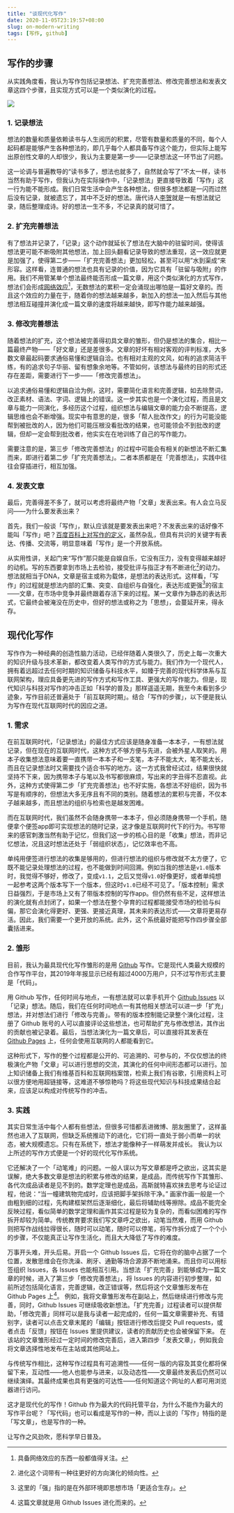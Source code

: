 ```yaml
---
title: "谈现代化写作"
date: 2020-11-05T23:19:57+08:00
slug: on-modern-writing
tags: [写作, github]
---
```


## 写作的步骤

从实践角度看，我认为写作包括记录想法、扩充完善想法、修改完善想法和发表文章这四个步骤，且实现方式可以是一个类似演化的过程。

![](/writing/images/on-modern-writing.svg)

### 1. 记录想法

想法的数量和质量依赖读书与人生阅历的积累，尽管有数量和质量的不同，每个人起码都是能够产生各种想法的，即几乎每个人都具备写作这个能力，但实际上能写出原创性文章的人却很少，我认为主要是第一步——记录想法这一环节出了问题。

这一论调与普遍教导的“读书多了，想法也就多了，自然就会写了”不太一样，读书当然有助于写作，但我认为在实际操作中，「记录想法」更直接导致着「写作」这一行为能不能形成。我们日常生活中会产生各种想法，但很多想法都是一闪而过然后没有记录，就被遗忘了，其中不乏好的想法。唐代诗人[李贺](https://baike.baidu.com/item/%E6%9D%8E%E8%B4%BA/764?fr=aladdin)就是一有想法就记录，随后整理成诗。好的想法一生不多，不记录真的就可惜了。

### 2. 扩充完善想法

有了想法并记录了，「记录」这个动作就延长了想法在大脑中的驻留时间，使得该想法更可能不断吸附其他想法，加上回头翻看记录导致的想法重现，这一效应就更是加强了，使得第二步——「扩充完善想法」更加轻松，甚至可以用”水到渠成“来形容。这样看，连普通的想法也具有记录的价值，因为它具有「驻留与吸附」的作用。我们不用管某单个想法最终能否形成一篇文章，用这个类似演化的方式写作，想法们会形成[网络效应](https://baike.baidu.com/item/%E7%BD%91%E7%BB%9C%E6%95%88%E5%BA%94/2127594?fr=aladdin)[^1]，无数想法的累积一定会涌现出哪怕是一篇好文章的。而且这个效应的力量在于，随着你的想法越来越多，新加入的想法一加入然后与其他想法相互碰撞并演化成一篇文章的速度将越来越快，即写作能力越来越强。

### 3. 修改完善想法

随着想法的扩充，这个想法被完善得初具文章的雏形，但仍是想法的集合，相比一篇最终产物——「好文章」还是差很多。文章的好坏有相对客观的评判标准，大多数文章最起码要求通俗易懂和逻辑自洽。也有相对主观的文风，如有的追求简洁干练，有的追求句子华丽、留有想象余地等。不管如何，该想法与最终的目的形式还存在差距，需要进行下一步——「修改完善想法」。

以追求通俗易懂和逻辑自洽为例，这时，需要简化语言和完善逻辑，如去除赘词，改正素材、语法、字词、逻辑上的错误。这一步其实也是一个演化过程，而且是文章与能力一同演化，多经历这个过程，组织想法与编辑文章的能力会不断提高，逻辑思维也会不断增强。现实中有意思的是，很多「帮人批改作文」的行为可能没能帮到被批改的人，因为他们可能压根没看批改的结果，也可能领会不到批改的逻辑，但却一定会帮到批改者，他实实在在地训练了自己的写作能力。

需要注意的是，第三步「修改完善想法」的过程中可能会有相关的新想法不断汇集而来，即进行着第二步「扩充完善想法」。二者本质都是在「完善想法」，实践中往往会穿插进行，相互加强。

### 4. 发表文章

最后，完善得差不多了，就可以考虑将最终产物「文章」发表出来。有人会立马反问——为什么要发表出来？

首先，我们一般谈「写作」，默认应该就是要发表出来吧？不发表出来的话好像不能叫「写作」吧？[百度百科上对写作的定义](https://baike.baidu.com/item/%E5%86%99%E4%BD%9C/3087?fr=aladdin)，虽然杂乱，但具有共识的关键字有表达、传播、交流等，明显意味着「写作」是一个开放系统。

从实用性讲，关起门来“写作”那只能是自娱自乐，它没有压力，没有变得越来越好的动机。写的东西要拿到市场上去检验，接受批评与指正才有不断进化[^2]的动力。想法就相当于DNA，文章是宿主或称为载体，是想法的表达形式。这样看，「写作」的过程就是想法内部的汇集、突变、自组织与自强化，表达形成更强[^3]的宿主——文章，在市场中竞争并最终跟着存活下来的过程。某一文章作为静态的表达形式，它最终会被淹没在历史中，但好的想法或称之为「思想」，会蔓延开来，得永存。

## 现代化写作

写作作为一种经典的创造性脑力活动，已经伴随着人类很久了，历史上每一次重大的知识升级与技术革新，都改变着人类写作的方式与能力。我们作为一个现代人，拥有着远超过去任何时期的知识储备与科技水平，如臻于完善的现代科学体系与互联网架构，理应具备更先进的写作方式和写作工具、更强大的写作能力。但是，现代知识与科技对写作的冲击正如「科学的普及」那样遥遥无期，我至今未看到多少迹象，写作目前还普遍处于「前互联网时期」。结合「写作的步骤」，以下便是我认为写作在现代互联网时代的因应之道。

### 1. 需求

在前互联网时代，「记录想法」的最佳方式应该是随身准备一本本子，一有想法就记录，但在现在的互联网时代，这种方式不够方便与先进，会被外星人取笑的。用本子收集想法意味着要一直携带一本本子和一支笔，本子不能太大，笔不能太长，而且在记录想法时又需要找个适合书写的地方。这一方式我曾经试过，结果很快就坚持不下来，因为携带本子与笔以及书写都很麻烦，写出来的字丑得不忍直视。此外，这种方式使得第二步「扩充完善想法」也不好实施，各想法不好组织，因为书写是有顺序的，但想法大多无序且有不同的类别。随着想法的累积与完善，不仅本子越来越多，而且想法的组织与检索也是越发困难。

而在互联网时代，我们虽然不会随身携带一本本子，但必须随身携带一个手机，随便拿个便签app即可实现想法的随时记录，这才像是互联网时代下的行为。书写带来的感官刺激当然有助于记忆，但我们这一步的核心目的是「收集」想法，而非记忆想法，况且这时想法还处于「弱组织状态」，记忆效率也不高。

单纯用便签进行想法的收集是够用的，但进行想法的组织与修改就不太方便了，它既不能记录处理想法的过程，也不能做到时间回溯。例如当我的想法是`v1.0`版本时，我觉得不够好，修改了，变成`v1.1`，之后又觉得`v1.0`好像更好，或者单纯想一起参考这两个版本写下一个版本，但这时`v1.0`已经不可见了。「版本控制」需求日益强烈，于是市场上又有了带版本控制的写作app。但仍然有些不足，这样想法的演化就有点封闭了，如果一个想法在整个孕育的过程都能接受市场的检验与纠偏，那它会演化得更好、更强、更接近真理，其未来的表达形式——文章将更易存活。因此，我们需要一个更开放的系统。此外，这个系统最好能把写作四步骤全部囊括进来。

### 2. 雏形

目前，我认为最具现代化写作雏形的是用 [Github](http://github.com/) 写作。它是现代人类最大规模的合作写作平台，其2019年年报显示已经有超过4000万用户，只不过写作形式主要是「代码」。

用 Github 写作，任何时间与地点，一有想法就可以拿手机开个 [Github Issues](https://guides.github.com/features/issues/) 以「记录」想法。随后，我们在任何时间地点一有其他相关想法可以进一步「扩充」想法，并对想法们进行「修改与完善」。带有的版本控制能记录整个演化过程，注册了 Github 账号的人可以直接评论这些想法，也可帮助扩充与修改想法，其作出的贡献也被记录着。最后，当想法演化为一篇文章后，可以直接将其发表在 [Github Pages](https://pages.github.com/) 上，任何会使用互联网的人都能看到它。

这种形式下，写作的整个过程都是公开的、可追溯的、可参与的，不仅仅想法的终极演化产物「文章」可以进行思想的交流，其演化的任何中间形态都可以进行。加上知识储备上我们有维基百科和互联网档案馆，检索上我们有谷歌，引用资料上可以很方便地用超链接等，这难道不够惊艳吗？将这些现代知识与科技成果结合起来，应该足以构成对传统写作的冲击。

### 3. 实践

其实日常生活中每个人都有些想法，但很多可惜都丢进微博、朋友圈里了，这样虽然也进入了互联网，但缺乏系统推动下的进化，它们将一直处于弱小而单一的状态，被大规模遗忘。只有在系统下，想法才能像种子一样萌发并成长。 我认为以上所述的写作方式便是一个好的现代化写作系统。

它还解决了一个「动笔难」的问题。一般人误以为写文章都是呼之欲出，这其实是误解，绝大多数文章是想法的积累与修改的结果，是成品，而传统写作下其雏形、各代次成品读者是见不到的。数学定理也是成品，高斯就特喜欢抹去思考与论证过程，他说：“当一幢建筑物完成时，应该把脚手架拆除干净。” 画家作画一般是一个由粗到细的过程，先构建框架然后逐渐细化，最后将辅助线等擦除。成品不能完全反映过程，看似简单的数学定理和画作其实过程是较为复杂的，而看似困难的写作拆开却较为简单。传统教育要求我们写文章呼之欲出，动笔当然难，而用 Github  则把写作战线拉得很长，随时可以动笔，随时可以停笔，将写作拆分成了一个个小的步骤，不仅能真正让写作生活化，而且大大降低了写作的难度。 

万事开头难，开头后易。开启一个 Github Issues 后，它将在你的脑中占据了一个位置，发散思维会在你洗澡、刷牙、通勤等场合源源不断地涌来。而且你可以用标签组织 Issues，各 Issues 也能相互引用。当想法「扩充完善」到能够成为一篇文章的时候，进入了第三步「修改完善想法」，将 Issues 的内容进行初步整理，如前所述包括简化语言，完善逻辑，改正错误等，然后将这个文章雏形发布在 Github Pages 上[^4]。 例如，我将文章雏形发布在副站上，然后继续进行修改与完善，同时，Github Issues 可继续吸收新想法。「扩充完善」过程读者可以提供帮助，「修改完善」同样可以是我与读者一起完成的，任何一篇文章需要补充、有错别字，读者可以点击文章末尾的「编辑」按钮进行修改后提交 Pull requests，或者点击「反馈」按钮在 Issues 里提供建议，读者的贡献历史也会被保留下来。 在该站的文章雏形经过一定时间的修改完善后，进入第四步「发表文章」，例如我会将文章选择性地发布在主站或其他网站上。

与传统写作相比，这种写作过程具有可追溯性——任何一版的内容及其变化都将保留下来，互动性——他人也能参与进来，以及动态性——文章最终发表后仍然可以继续演绎。其最终成果也具有更强的可达性——任何知道这个网址的人都可用浏览器进行访问。 

这才是现代化的写作！Github 作为最大的代码托管平台，为什么不能作为最大的写作平台呢？「写代码」也可以看成是写作的一种，而以上谈的「写作」特指的是「写文章」，也是写作的一种。 

让写作之风劲吹，愿科学早日普及。



[^1]: 具备网络效应的东西一般都值得关注。
[^2]: 进化这个词带有一种往更好的方向演化的倾向性。
[^3]: 这里的「强」指的是在外部环境即思想市场「更适合生存」。
[^4]: 这篇文章就是用 Github Issues 进化而来的。

